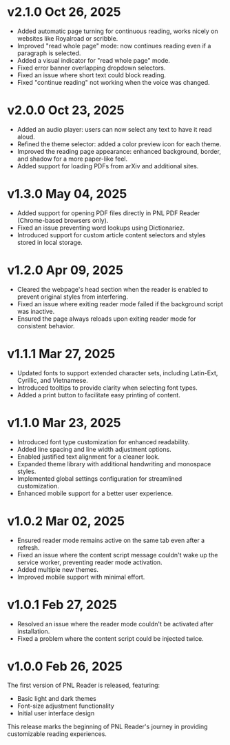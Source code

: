 # v2.1.0 Oct 26, 2025
- Added automatic page turning for continuous reading, works nicely on websites like Royalroad or scribble.
- Improved "read whole page" mode: now continues reading even if a paragraph is selected.
- Added a visual indicator for "read whole page" mode.
- Fixed error banner overlapping dropdown selectors.
- Fixed an issue where short text could block reading.
- Fixed "continue reading" not working when the voice was changed.

# v2.0.0 Oct 23, 2025
- Added an audio player: users can now select any text to have it read aloud.
- Refined the theme selector: added a color preview icon for each theme.
- Improved the reading page appearance: enhanced background, border, and shadow for a more paper-like feel.
- Added support for loading PDFs from arXiv and additional sites.


# v1.3.0 May 04, 2025
- Added support for opening PDF files directly in PNL PDF Reader (Chrome-based browsers only).
- Fixed an issue preventing word lookups using Dictionariez.
- Introduced support for custom article content selectors and styles stored in local storage.

# v1.2.0 Apr 09, 2025
- Cleared the webpage's head section when the reader is enabled to prevent original styles from interfering.
- Fixed an issue where exiting reader mode failed if the background script was inactive.
- Ensured the page always reloads upon exiting reader mode for consistent behavior.

# v1.1.1 Mar 27, 2025 
- Updated fonts to support extended character sets, including Latin-Ext, Cyrillic, and Vietnamese.
- Introduced tooltips to provide clarity when selecting font types.
- Added a print button to facilitate easy printing of content.

# v1.1.0 Mar 23, 2025
- Introduced font type customization for enhanced readability.
- Added line spacing and line width adjustment options.
- Enabled justified text alignment for a cleaner look.
- Expanded theme library with additional handwriting and monospace styles.
- Implemented global settings configuration for streamlined customization.
- Enhanced mobile support for a better user experience.


# v1.0.2 Mar 02, 2025
- Ensured reader mode remains active on the same tab even after a refresh.
- Fixed an issue where the content script message couldn't wake up the service worker, preventing reader mode activation.
- Added multiple new themes.
- Improved mobile support with minimal effort.

# v1.0.1 Feb 27, 2025

- Resolved an issue where the reader mode couldn't be activated after installation.
- Fixed a problem where the content script could be injected twice.

# v1.0.0 Feb 26, 2025

The first version of PNL Reader is released, featuring:

- Basic light and dark themes
- Font-size adjustment functionality
- Initial user interface design

This release marks the beginning of PNL Reader's journey in providing customizable reading experiences.